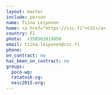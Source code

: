 ```yaml
---
layout: master
include: person
name: Tiina Leiponen
home: <a href="https://csc.fi">CSC</a>
country: FI
photo:  +358503819050
email: tiina.leiponen@csc.fi
phone:
on_contract: no
has_been_on_contract: no
groups:
  poco-wg:
  ratatosk-sg:
  neic2015-org:
---
```

